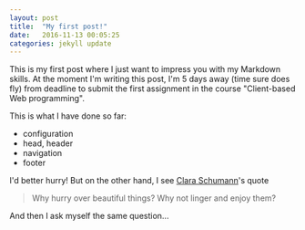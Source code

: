 ```yaml
---
layout: post
title:  "My first post!"
date:   2016-11-13 00:05:25
categories: jekyll update
---
```


This is my first post where I just want to impress you with my Markdown skills.
At the moment I'm writing this post, I'm 5 days away (time sure does fly) from deadline
to submit the first assignment in the course "Client-based Web programming".

This is what I have done so far:

* configuration
* head, header
* navigation
* footer

I'd better hurry! But on the other hand, I see [Clara Schumann](https://sv.wikipedia.org/wiki/Clara_Schumann)'s quote

>Why hurry over beautiful things? Why not linger and enjoy them?

And then I ask myself the same question...
